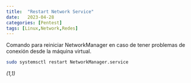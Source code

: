 ```yaml
---
title:  "Restart Network Service"
date:   2023-04-28
categories: [Pentest]
tags: [Linux,Network,Redes]
---
```


Comando para reiniciar NetworkManager en caso de tener problemas de conexión desde la máquina virtual. 

``` bash
sudo systemsctl restart NetworkManager.service
```



*(1,1)*